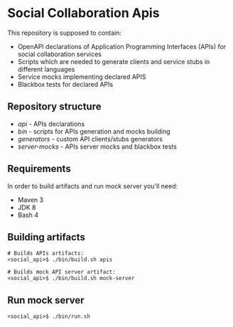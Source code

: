 # Social Collaboration Apis
This repository is supposed to contain:
* OpenAPI declarations of Application Programming Interfaces (APIs) for social collaboration services
* Scripts which are needed to generate clients and service stubs in different languages
* Service mocks implementing declared APIS
* Blackbox tests for declared APIs

## Repository structure
* _api_ - APIs declarations
* _bin_ - scripts for APIs generation and mocks building
* _generators_ - custom API clients/stubs generators
* _server-mocks_ - APIs server mocks and blackbox tests

## Requirements
In order to build artifacts and run mock server you'll need:
* Maven 3
* JDK 8
* Bash 4

## Building artifacts
    # Builds APIs artifacts:
    <social_api>$ ./bin/build.sh apis
    
    # Builds mock API server artifact:
    <social_api>$ ./bin/build.sh mock-server
    
## Run mock server
    <social_api>$ ./bin/run.sh